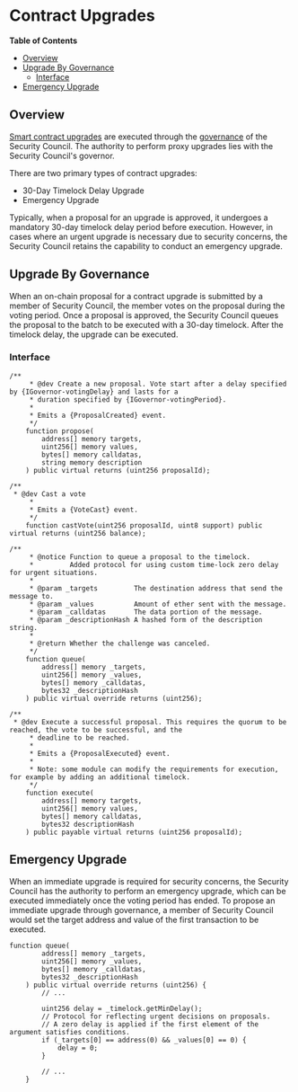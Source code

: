 # Contract Upgrades

<!-- START doctoc generated TOC please keep comment here to allow auto update -->
<!-- DON'T EDIT THIS SECTION, INSTEAD RE-RUN doctoc TO UPDATE -->
**Table of Contents**

- [Overview](#overview)
- [Upgrade By Governance](#upgrade-by-governance)
  - [Interface](#interface)
- [Emergency Upgrade](#emergency-upgrade)

<!-- END doctoc generated TOC please keep comment here to allow auto update -->

## Overview

[Smart contract upgrades](https://docs.openzeppelin.com/upgrades-plugins/1.x/proxies) are executed through the
[governance](https://docs.openzeppelin.com/contracts/4.x/api/governance) of the Security Council. The
authority to perform proxy upgrades lies with the Security Council's governor.

There are two primary types of contract upgrades:

- 30-Day Timelock Delay Upgrade
- Emergency Upgrade

Typically, when a proposal for an upgrade is approved, it undergoes a mandatory 30-day timelock delay period before
execution. However, in cases where an urgent upgrade is necessary due to security concerns, the Security Council
retains the capability to conduct an emergency upgrade.

## Upgrade By Governance

When an on-chain proposal for a contract upgrade is submitted by a member of Security Council, the member votes on the
proposal during the voting period. Once a proposal is approved, the Security Council queues the proposal to the batch
to be executed with a 30-day timelock. After the timelock delay, the upgrade can be executed.

### Interface

```solidity
/**
     * @dev Create a new proposal. Vote start after a delay specified by {IGovernor-votingDelay} and lasts for a
     * duration specified by {IGovernor-votingPeriod}.
     *
     * Emits a {ProposalCreated} event.
     */
    function propose(
        address[] memory targets,
        uint256[] memory values,
        bytes[] memory calldatas,
        string memory description
    ) public virtual returns (uint256 proposalId);

/**
 * @dev Cast a vote
     *
     * Emits a {VoteCast} event.
     */
    function castVote(uint256 proposalId, uint8 support) public virtual returns (uint256 balance);

/**
     * @notice Function to queue a proposal to the timelock.
     *         Added protocol for using custom time-lock zero delay for urgent situations.
     *
     * @param _targets         The destination address that send the message to.
     * @param _values          Amount of ether sent with the message.
     * @param _calldatas       The data portion of the message.
     * @param _descriptionHash A hashed form of the description string.
     *
     * @return Whether the challenge was canceled.
     */
    function queue(
        address[] memory _targets,
        uint256[] memory _values,
        bytes[] memory _calldatas,
        bytes32 _descriptionHash
    ) public virtual override returns (uint256);

/**
 * @dev Execute a successful proposal. This requires the quorum to be reached, the vote to be successful, and the
     * deadline to be reached.
     *
     * Emits a {ProposalExecuted} event.
     *
     * Note: some module can modify the requirements for execution, for example by adding an additional timelock.
     */
    function execute(
        address[] memory targets,
        uint256[] memory values,
        bytes[] memory calldatas,
        bytes32 descriptionHash
    ) public payable virtual returns (uint256 proposalId);
```

## Emergency Upgrade

When an immediate upgrade is required for security concerns, the Security Council has the authority to perform an
emergency upgrade, which can be executed immediately once the voting period has ended. To propose an immediate upgrade
through governance, a member of Security Council would set the target address and value of the first transaction to be
executed.

```solidity
function queue(
        address[] memory _targets,
        uint256[] memory _values,
        bytes[] memory _calldatas,
        bytes32 _descriptionHash
    ) public virtual override returns (uint256) {
        // ...

        uint256 delay = _timelock.getMinDelay();
        // Protocol for reflecting urgent decisions on proposals.
        // A zero delay is applied if the first element of the argument satisfies conditions.
        if (_targets[0] == address(0) && _values[0] == 0) {
            delay = 0;
        }

        // ...
    }
```

